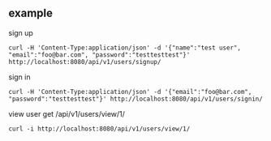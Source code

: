 ## example

sign up
```
curl -H 'Content-Type:application/json' -d '{"name":"test user", "email":"foo@bar.com", "password":"testtesttest"}' http://localhost:8080/api/v1/users/signup/
```

sign in
```
curl -H 'Content-Type:application/json' -d '{"email":"foo@bar.com", "password":"testtesttest"}' http://localhost:8080/api/v1/users/signin/
```

view user
get /api/v1/users/view/1/
```
curl -i http://localhost:8080/api/v1/users/view/1/
```